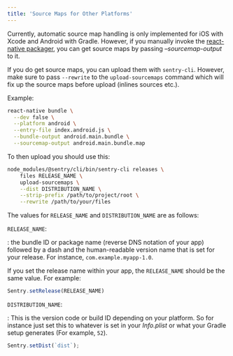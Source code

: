 ```yaml
---
title: 'Source Maps for Other Platforms'
---
```


Currently, automatic source map handling is only implemented for iOS with Xcode and Android with Gradle. However, if you manually invoke the [react-native packager](https://github.com/facebook/metro), you can get source maps by passing _–sourcemap-output_ to it.

If you do get source maps, you can upload them with `sentry-cli`. However, make sure to pass `--rewrite` to the `upload-sourcemaps` command which will fix up the source maps before upload (inlines sources etc.).

Example:

```bash
react-native bundle \
  --dev false \
  --platform android \
  --entry-file index.android.js \
  --bundle-output android.main.bundle \
  --sourcemap-output android.main.bundle.map
```

To then upload you should use this:

```bash
node_modules/@sentry/cli/bin/sentry-cli releases \
    files RELEASE_NAME \
    upload-sourcemaps \
    --dist DISTRIBUTION_NAME \
    --strip-prefix /path/to/project/root \
    --rewrite /path/to/your/files
```

The values for `RELEASE_NAME` and `DISTRIBUTION_NAME` are as follows:

`RELEASE_NAME`:

: the bundle ID or package name (reverse DNS notation of your app) followed by a dash and the human-readable version name that 
is set for your release. For instance, `com.example.myapp-1.0`.

If you set the release name within your app, the `RELEASE_NAME` should be the same value. For example:

```js
Sentry.setRelease(RELEASE_NAME)
```

`DISTRIBUTION_NAME`:

: This is the version code or build ID depending on your platform. So for instance just set this to whatever is set in your _Info.plist_ or what your Gradle setup generates (For example, `52`).

```js
Sentry.setDist(`dist`);
```
